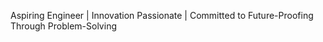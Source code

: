Aspiring Engineer | Innovation Passionate | Committed to Future-Proofing Through Problem-Solving

<!---
rahulrits/rahulrits is a ✨ special ✨ repository because its `README.md` (this file) appears on your GitHub profile.
You can click the Preview link to take a look at your changes.
--->
